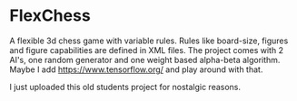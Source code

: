 # FlexChess
A flexible 3d chess game with variable rules. Rules like board-size, figures and figure capabilities are defined in XML files.
The project comes with 2 AI's, one random generator and one weight based alpha-beta algorithm. Maybe I add https://www.tensorflow.org/ and play around with that.

I just uploaded this old students project for nostalgic reasons.
